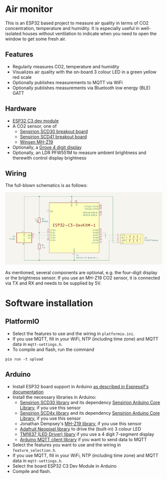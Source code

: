# Air monitor

This is an ESP32 based project to measure air quality in terms of CO2 concentration, temperature and humidity. It is especially useful in well-isolated houses without ventilation to indicate when you need to open the window to get some fresh air.

## Features

* Regularly measures CO2, temperature and humidity
* Visualizes air quality with the on-board 3 colour LED in a green yellow red scale
* Optionally publishes measurements to MQTT via WiFi
* Optionally publishes measurements via Bluetooth low energy (BLE) GATT


## Hardware

* [ESP32 C3 dev module](https://docs.espressif.com/projects/esp-idf/en/latest/esp32c3/hw-reference/esp32c3/user-guide-devkitm-1.html)
* A CO2 sensor, one of
    * [Sensirion SCD30 breakout board](https://wiki.seeedstudio.com/Grove-CO2_Temperature_Humidity_Sensor-SCD30/)
    * [Sensirion SCD41 breakout board](https://wiki.seeedstudio.com/Grove-CO2_&_Temperature_&_Humidity_Sensor-SCD41/)
    * [Winsen MH-Z19](https://www.winsen-sensor.com/product/mh-z19c.html)
* Optionally, a [Grove 4 digit display](https://wiki.seeedstudio.com/Grove-4-Digit_Display/)
* Optionally, an LDR PFW551M to measure ambient brightness and therewith control display brightness


## Wiring

The full-blown schematics is as follows:

![schematics](schematics.png)

As mentioned, several components are optional, e.g. the four-digit display or the brightness sensor. If you use an MH-Z19 CO2 sensor, it is connected via TX and RX and needs to be supplied by 5V.


# Software installation

## PlatformIO

* Select the features to use and the wiring in `platformio.ini`.
* If you use MQTT, fill in your WiFi, NTP (including time zone) and MQTT data in `mqtt-settings.h`.
* To compile and flash, run the command
```
pio run -t upload
```


## Arduino

* Install ESP32 board support in Arduino [as described in Espressif's documentation](https://docs.espressif.com/projects/arduino-esp32/en/latest/installing.html)
* Install the necessary libraries in Arduino:
    * [Sensirion SCD30 library](https://github.com/Sensirion/arduino-i2c-scd30) and its dependency [Sensirion Arduino Core Library](https://github.com/Sensirion/arduino-core), if you use this sensor
    * [Sensirion SCD4x library](https://github.com/Sensirion/arduino-i2c-scd4x) and its dependency [Sensirion Arduino Core Library](https://github.com/Sensirion/arduino-core), if you use this sensor
    * Jonathan Dempsey's [MH-Z19 library](https://github.com/WifWaf/MH-Z19), if you use this sensor
    * [Adafruit Neopixel library](https://github.com/adafruit/Adafruit_NeoPixel) to drive the (built-in) 3 colour LED
    * [TM1637 (LED Driver) libary](https://github.com/avishorp/TM1637) if you use a 4 digit 7-segment display
    * [Arduino MQTT client library](https://github.com/knolleary/PubSubClient) if you want to send data to MQTT
* Select the features you want to use and the wiring in `feature_selection.h`.
* If you use MQTT, fill in your WiFi, NTP (including time zone) and MQTT data in `mqtt-settings.h`.
* Select the board ESP32 C3 Dev Module in Arduino
* Compile and flash.
